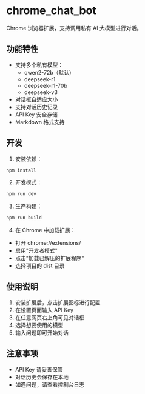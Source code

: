 # chrome_chat_bot

Chrome 浏览器扩展，支持调用私有 AI 大模型进行对话。

## 功能特性

- 支持多个私有模型：
  - qwen2-72b（默认）
  - deepseek-r1
  - deepseek-r1-70b
  - deepseek-v3
- 对话框自适应大小
- 支持对话历史记录
- API Key 安全存储
- Markdown 格式支持

## 开发

1. 安装依赖：
```bash
npm install
```

2. 开发模式：
```bash
npm run dev
```

3. 生产构建：
```bash
npm run build
```

4. 在 Chrome 中加载扩展：
- 打开 chrome://extensions/
- 启用"开发者模式"
- 点击"加载已解压的扩展程序"
- 选择项目的 dist 目录

## 使用说明

1. 安装扩展后，点击扩展图标进行配置
2. 在设置页面输入 API Key
3. 在任意网页右上角可见对话框
4. 选择想要使用的模型
5. 输入问题即可开始对话

## 注意事项

- API Key 请妥善保管
- 对话历史会保存在本地
- 如遇问题，请查看控制台日志
